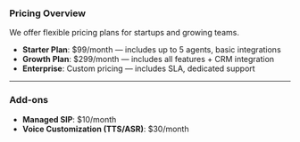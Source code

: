 ### Pricing Overview

We offer flexible pricing plans for startups and growing teams.

- **Starter Plan**: $99/month — includes up to 5 agents, basic integrations
- **Growth Plan**: $299/month — includes all features + CRM integration
- **Enterprise**: Custom pricing — includes SLA, dedicated support

---

### Add-ons

- **Managed SIP**: $10/month
- **Voice Customization (TTS/ASR)**: $30/month